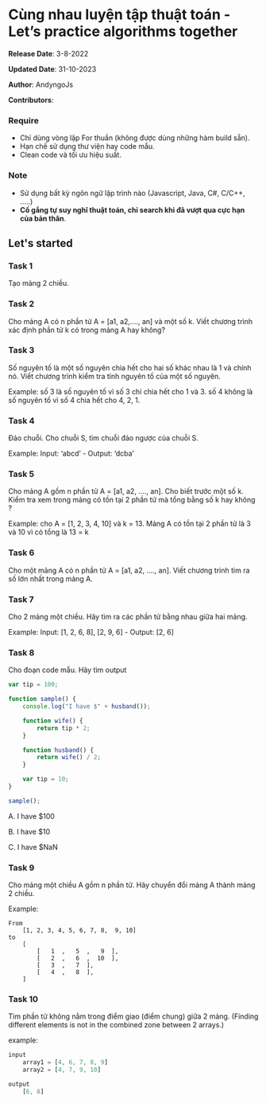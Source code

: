 # Cùng nhau luyện tập thuật toán - Let’s practice algorithms together

**Release Date**: 3-8-2022

**Updated Date**: 31-10-2023

**Author**: AndyngoJs

**Contributors**: 

### Require
- Chỉ dùng vòng lặp For thuần (không được dùng những hàm build sẵn).
- Hạn chế sử dụng thư viện hay code mẫu.
- Clean code và tối ưu hiệu suất.

### Note
- Sử dụng bất kỳ ngôn ngữ lập trình nào (Javascript, Java, C#, C/C++, …..)
- **Cố gắng tự suy nghĩ thuật toán, chỉ search khi đã vượt qua cực hạn của bản thân**.

## Let's started

### Task 1
Tạo mảng 2 chiều.

### Task 2
Cho mảng A có n phần tử A = [a1, a2,…., an] và một số k. Viết chương trình xác định phần tử k có trong mảng A hay không?

### Task 3
Số nguyên tố là một số nguyên chia hết cho hai số khác nhau là 1 và chính nó. Viết chương trình kiểm tra tính nguyên tố của một số nguyên.

Example: số 3 là số nguyên tố vì số 3 chỉ chia hết cho 1 và 3. số 4 không là số nguyên tố vì số 4 chia hết cho 4, 2, 1.

### Task 4
Đảo chuỗi. Cho chuỗi S, tìm chuỗi đảo ngược của chuỗi S.

Example: Input: ‘abcd’ - Output: ‘dcba’

### Task 5
Cho mảng A gồm n phần tử A = [a1, a2, …., an]. Cho biết trước một số k. Kiểm tra xem trong mảng có tồn tại 2 phần tử mà tổng bằng số k hay không ?

Example: cho A = [1, 2, 3, 4, 10] và k = 13. Mảng A có tồn tại 2 phần tử là 3 và 10 vì có tổng là 13 = k

### Task 6
Cho một mảng A có n phần tử A = [a1, a2, …., an]. Viết chương trình tìm ra số lớn nhất trong mảng A.

### Task 7
Cho 2 mảng một chiều. Hãy tìm ra các phần tử bằng nhau giữa hai mảng.

Example: Input: [1, 2, 6, 8], [2, 9, 6] - Output: [2, 6]

### Task 8
Cho đoạn code mẫu. Hãy tìm output
```js
var tip = 100;

function sample() {
    console.log("I have $" + husband());

    function wife() {
        return tip * 2;
    }

    function husband() {
        return wife() / 2;
    }

    var tip = 10;
}

sample();
```

A. I have $100

B. I have $10

C. I have $NaN

### Task 9
Cho mảng một chiều A gồm n phần tử. Hãy chuyển đổi mảng A thành mảng 2 chiều.

Example:
```
From 
	[1, 2, 3, 4, 5, 6, 7, 8,  9, 10]
to
	[
		[   1  ,   5  ,   9  ],  	
		[   2  ,   6  ,  10  ],  		
		[   3  ,   7  ],	       		
		[   4  ,   8  ],         
	]
```

### Task 10
Tìm phần tử không nằm trong điểm giao (điểm chung) giữa 2 mảng. (Finding different elements is not in the combined zone between 2 arrays.)

example:
```js
input
    array1 = [4, 6, 7, 8, 9]
    array2 = [4, 7, 9, 10]

output
    [6, 8]
```
